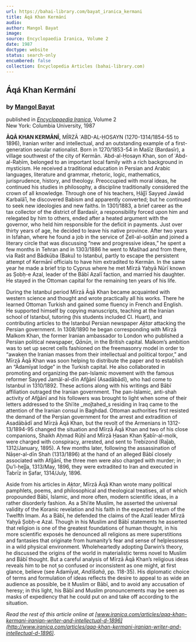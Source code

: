 ```yaml
---
url: https://bahai-library.com/bayat_iranica_kermani
title: Áqá Khan Kermání
audio: 
author: Mangol Bayat
image: 
source: Encyclopaedia Iranica, Volume 2
date: 1987
doctype: website
status: search-only
encumbered: false
collection: Encyclopedia Articles (bahai-library.com)
---
```



## Áqá Khan Kermání

### by [Mangol Bayat](https://bahai-library.com/author/Mangol+Bayat)

published in [_Encyclopaedia Iranica_](https://bahai-library.com/series/Encyclopaedia%20Iranica), Volume 2  
New York: Columbia University, 1987


**ĀQĀ KHAN KERMĀNĪ,** MĪRZĀ ʿABD-AL-ḤOSAYN (1270-1314/1854-55 to 1896), Iranian writer and intellectual, and an outstanding example of a first-generation secular nationalist. Born in 1270/1853-54 in Mašīz (Bardasīr), a village southwest of the city of Kermān. ʿAbd-al-Ḥosayn Khan, son of ʿAbd-al-Raḥīm, belonged to an important local family with a rich background in mysticism. He received a traditional education in Persian and Arabic languages, literature and grammar, rhetoric, logic, mathematics, jurisprudence, history, and theology. Preoccupied with moral ideas, he continued his studies in philosophy, a discipline traditionally considered the crown of all knowledge. Through one of his teachers, Ḥāǰǰī Sayyed Jawād Karbalāʾī, he discovered Babism and apparently converted; but he continued to seek new ideologies and new faiths. In 1301/1883, a brief career as the tax collector of the district of Bardasīr, a responsibility forced upon him and relegated by him to others, ended after a heated argument with the governor, who held him responsible for the deficit in payments. Just over thirty years of age, he decided to leave his native province. After two years in Isfahan, where he found a job in the service of Ẓell-al-solṭān and joined a literary circle that was discussing “new and progressive ideas,” he spent a few months in Tehran and in 1303/1886 he went to Mašhad and from there, via Rašt and Bādkūba (Baku) to Istanbul, partly to escape the persistent attempt of Kermānī officials to have him extradited to Kermān. In the same year he made a brief trip to Cyprus where he met Mīrzā Yaḥyā Nūrī known as Ṣobḥ-e Azal, leader of the Bābī Azalī faction, and married his daughter. He stayed in the Ottoman capital for the remaining ten years of his life.

During the Istanbul period Mīrzā Āqā Khan became acquainted with western science and thought and wrote practically all his works. There he learned Ottoman Turkish and gained some fluency in French and English. He supported himself by copying manuscripts, teaching at the Iranian school of Istanbul, tutoring (his students included Cl. Huart), and contributing articles to the Istanbul Persian newspaper _Aḵtar_ attacking the Persian government. In 1308/1890 he began corresponding with Mīrzā Malkom Khan, the former Iranian ambassador to London who published a Persian political newspaper, _Qānūn_, in the British capital. Malkom’s ambition was to set up secret cells fashioned on the freemasonry model in order to “awaken the Iranian masses from their intellectual and political torpor,” and Mīrzā Āqā Khan was soon helping to distribute the paper and to establish an “Ādamīyat lodge” in the Turkish capital. He also collaborated in promoting and organizing the pan-Islamic movement with the famous reformer Sayyed Jamāl-al-dīn Afḡānī (Asadābādī), who had come to Istanbul in 1310/1892. These actions along with his writings and Bābī affiliation outraged the Iranian government. The pan-Islamic, anti-shah activity of Afḡānī and his followers was brought to light when some of their letters addressed to the Shiʿite _moǰtahed_s residing in Iraq came to the attention of the Iranian consul in Baghdad. Ottoman authorities first resisted the demand of the Persian government for the arrest and extradition of Asadābādī and Mīrzā Āqā Khan, but the revolt of the Armenians in 1312-13/1894-95 changed the situation and Mīrzā Āqā Khan and two of his close companions, Shaikh Aḥmad Rūḥī and Mīrzā Ḥasan Khan Ḵabīr-al-molk, were charged with conspiracy, arrested, and sent to Trebizond (Raǰab, 1312/January, 1895). A few months later, following the assassination of Nāṣer-al-dīn Shah (1313/1896) at the hand of an alleged Bābī closely associated with Afḡānī, the three men were also charged with murder; in Ḏu’l-ḥeǰǰa, 1313/May, 1896, they were extradited to Iran and executed in Tabrīz in Ṣafar, 1314/July, 1896.

Aside from his articles in _Aḵtar_, Mīrzā Āqā Khan wrote many political pamphlets, poems, and philosophical and theological treatises, all of which propounded Bābī, Islamic, and more often, modern scientific ideas, in a rather disorderly fashion. As a Shiʿite Muslim, he asserted the universal validity of the Koranic revelation and his faith in the expected return of the Twelfth Imam. As a Bābī, he defended the claims of the Azalī leader Mīrzā Yaḥyā Ṣobḥ-e Azal. Though in his Muslim and Bābī statements he asserted that religion is one of the greatest foundations of human thought, in his more scientific exposés he denounced all religions as mere superstitions and fantasies that originate from humanity’s fear and sense of helplessness in a wild physical environment. Wholeheartedly adopting Darwin’s theory, he discussed the origins of the world in materialistic terms novel to Muslim and Bābī thought. But a careful analysis of Mīrzā Āqā Khan’s religious ideas reveals him to be not so confused or inconsistent as one might, at first glance, believe (see Ādamīyat, _Andīšahā_, pp. 118-35). His diplomatic choice of terms and formulation of ideas reflects the desire to appeal to as wide an audience as possible, be it Muslim or Bābī, and to avoid any accusation of heresy; in this light, his Bābī and Muslim pronouncements may be seen as masks of expediency that he could put on and take off according to the situation.

  
_Read the rest of this article online at [www.iranica.com/articles/aqa-khan-kermani-iranian-writer-and-intellectual-d-1896](http://www.iranica.com/articles/aqa-khan-kermani-iranian-writer-and-intellectual-d-1896)._